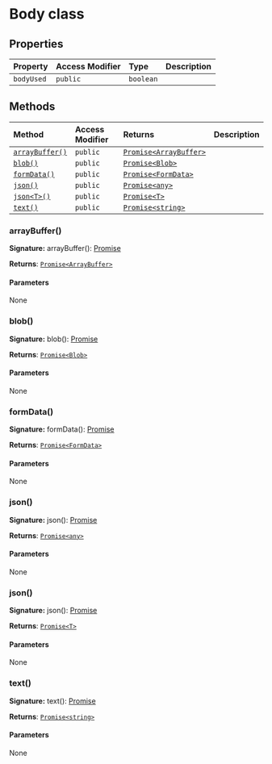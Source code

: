 # Body class









## Properties

| Property	   | Access Modifier | Type	| Description|
|:-------------|:----|:-------|:-----------|
|`bodyUsed`     | `public` | `boolean` |  |




## Methods

| Method	   | Access Modifier | Returns	| Description|
|:-------------|:----|:-------|:-----------|
|[`arrayBuffer()`](#arraybuffer)     | `public` | [`Promise<ArrayBuffer>`](../es6-promise/promise.md) |  |
|[`blob()`](#blob)     | `public` | [`Promise<Blob>`](../es6-promise/promise.md) |  |
|[`formData()`](#formdata)     | `public` | [`Promise<FormData>`](../es6-promise/promise.md) |  |
|[`json()`](#json)     | `public` | [`Promise<any>`](../es6-promise/promise.md) |  |
|[`json<T>()`](#json<t>)     | `public` | [`Promise<T>`](../es6-promise/promise.md) |  |
|[`text()`](#text)     | `public` | [`Promise<string>`](../es6-promise/promise.md) |  |





### arrayBuffer()



**Signature:** arrayBuffer(): [Promise](../es6-promise/promise.md)<ArrayBuffer>

**Returns**: [`Promise<ArrayBuffer>`](../es6-promise/promise.md)



#### Parameters
None


### blob()



**Signature:** blob(): [Promise](../es6-promise/promise.md)<Blob>

**Returns**: [`Promise<Blob>`](../es6-promise/promise.md)



#### Parameters
None


### formData()



**Signature:** formData(): [Promise](../es6-promise/promise.md)<FormData>

**Returns**: [`Promise<FormData>`](../es6-promise/promise.md)



#### Parameters
None


### json()



**Signature:** json(): [Promise](../es6-promise/promise.md)<any>

**Returns**: [`Promise<any>`](../es6-promise/promise.md)



#### Parameters
None


### json<T>()



**Signature:** json<T>(): [Promise](../es6-promise/promise.md)<T>

**Returns**: [`Promise<T>`](../es6-promise/promise.md)



#### Parameters
None


### text()



**Signature:** text(): [Promise](../es6-promise/promise.md)<string>

**Returns**: [`Promise<string>`](../es6-promise/promise.md)



#### Parameters
None

